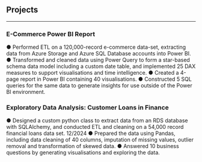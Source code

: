 ## Projects
_______________________________________________________________________________________________________________
### E-Commerce Power BI Report
● Performed ETL on a 120,000-record e-commerce data-set, extracting data from Azure Storage and
Azure SQL Database accounts into Power BI.
● Transformed and cleaned data using Power Query to form a star-based schema data model including a
custom date table, and implemented 25 DAX measures to support visualisations and time intelligence.
● Created a 4-page report in Power BI containing 40 visualisations.
● Constructed 5 SQL queries for the same data to generate insights for use outside of the Power BI
environment.

### Exploratory Data Analysis: Customer Loans in Finance
● Designed a custom python class to extract data from an RDS database with SQLAlchemy, and conducted ETL and cleaning on a 54,000 record financial loans data set.
12/2024
● Prepared the data using Pandas, including data cleaning of 40 columns, imputation of missing values, outlier removal and transformation of skewed data.
● Answered 10 business questions by generating visualisations and exploring the data.


<!--
**SteenMaxwell/SteenMaxwell** is a ✨ _special_ ✨ repository because its `README.md` (this file) appears on your GitHub profile.

Here are some ideas to get you started:

- 🔭 I’m currently working on ...
- 🌱 I’m currently learning ...
- 👯 I’m looking to collaborate on ...
- 🤔 I’m looking for help with ...
- 💬 Ask me about ...
- 📫 How to reach me: ...
- 😄 Pronouns: ...
- ⚡ Fun fact: ...
-->
